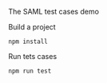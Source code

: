 The SAML test cases demo

Build a project
```
npm install
```

Run tets cases 
```
npm run test
```
